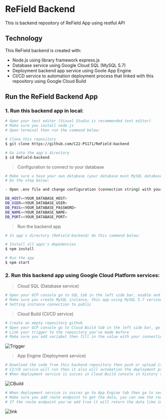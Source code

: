 # ReField Backend
This is backend repository of ReField App using restful API   

## Technology
This ReField backend is created with:
* Node.js using library framework express.js
* Database service using Google Cloud SQL (MySQL 5.7)
* Deployment backend app service using Goole App Engine
* CI/CD service to automation deployment process that linked with this repository using Google Cloud Build

## Run the ReField Backend App
### 1. Run this backend app in local:
``` bash
# Open your text editor (Visual Studio is recommended text editor)
# Make sure you install node.js
# Open terminal then run the command below:

# Clone this repository
$ git clone https://github.com/C22-PS171/ReField-backend

# Go into the app's directory
$ cd ReField-backend
```

> Configuration to connect to your database
``` bash
# Make sure u have your own database (your database must MySQL database, phpMyAdmin is recommended)
# Do the step below:

- Open .env file and change configuration (connection string) with your database connection: 

DB_HOST=<YOUR_DATABASE_HOST>
DB_USER=<YOUR_DATABASE_USER>
DB_PASS=<YOUR_DATABASE_PASSWORD>
DB_NAME=<YOUR_DATABASE_NAME>
DB_PORT=<YOUR_DATABASE_PORT>
```

> Run the backend app
``` bash
# In app's directory (ReField-backend) do this command below:

# Install all apps's depedencies
$ npm install

# Run the app
$ npm start
```

### 2. Run this backend app using Google Cloud Platform services:
> Cloud SQL (Database service)
``` bash
# Open your GCP console go to SQL tab in the left side bar, enable and create instance in Cloud SQL then create database in that instance
# Make sure you create MySQL instance, this app using MySQL 5.7 version
# Setting instance connection to public
```

> Cloud Build (CI/CD service)
``` bash
# Create an empty repository github
# Open your GCP console go to Cloud Build tab in the left side bar, go to triggers tab then create trigger
# Link your trigger to the repository you've made before
# Make sure you add variabel then fill in the value with your connection string to your SQL instance and database like image below
```
![Trigger](https://user-images.githubusercontent.com/106735115/173184683-4a40e142-2860-4428-aa36-c6da7350bd25.png)


> App Engine (Deployment service)
``` bash
# Download the code from this backend repository then push or upload it to your empty repository
# CI/CD service will run then it also will automation the deployment process
# When deployment service is succes in Cloud Build console in history tab will appear checklist mark, if not succes then will appear cross mark like image below
```
![CBuild](https://user-images.githubusercontent.com/106735115/173185090-468655fd-caec-47a7-b221-e2f2a31bec67.png)

``` bash
# When deployment service is succes go to App Engine tab then go to services tab there is column name Service that is contain link to your data
# Make sure you add route endpoint to get the data, you can see the route endpoint in server.js file
# If the route endpoint you've add true it will return the data like image below
```
![link](https://user-images.githubusercontent.com/106735115/173185288-4de986b7-c063-4b56-8002-f84308022665.png)


